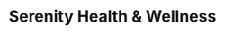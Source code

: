 ---
title: "Serenity Health & Wellness"
url: /washington/serenity-health-and-wellness/
shop: massage
---